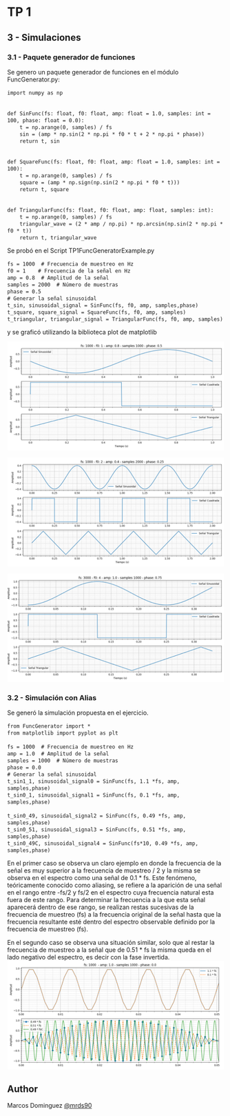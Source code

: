 # TP 1



## 3 - Simulaciones

### 3.1 - Paquete generador de funciones

Se genero un paquete generador de funciones en el módulo FuncGenerator.py:
```
import numpy as np


def SinFunc(fs: float, f0: float, amp: float = 1.0, samples: int = 100, phase: float = 0.0):
    t = np.arange(0, samples) / fs
    sin = (amp * np.sin(2 * np.pi * f0 * t + 2 * np.pi * phase))
    return t, sin


def SquareFunc(fs: float, f0: float, amp: float = 1.0, samples: int = 100):
    t = np.arange(0, samples) / fs
    square = (amp * np.sign(np.sin(2 * np.pi * f0 * t)))
    return t, square


def TriangularFunc(fs: float, f0: float, amp: float, samples: int):
    t = np.arange(0, samples) / fs
    triangular_wave = (2 * amp / np.pi) * np.arcsin(np.sin(2 * np.pi * f0 * t))
    return t, triangular_wave

```

Se probó en el Script TP1FuncGeneratorExample.py

```
fs = 1000  # Frecuencia de muestreo en Hz
f0 = 1    # Frecuencia de la señal en Hz
amp = 0.8  # Amplitud de la señal
samples = 2000  # Número de muestras
phase = 0.5
# Generar la señal sinusoidal
t_sin, sinusoidal_signal = SinFunc(fs, f0, amp, samples,phase)
t_square, square_signal = SquareFunc(fs, f0, amp, samples)
t_triangular, triangular_signal = TriangularFunc(fs, f0, amp, samples)

```
y se graficó utilizando la biblioteca plot de matplotlib

![alt text](https://github.com/mrds90/psf_2023/blob/MSE_Dominguez/TP/TP1/figures/FuncGenFs1000F01Amp0_8Phase0_5.png?raw=true)

![alt text](https://github.com/mrds90/psf_2023/blob/MSE_Dominguez/TP/TP1/figures/FuncGenFs1000F02Amp0_4Phase0_25.png?raw=true)

![alt text](https://github.com/mrds90/psf_2023/blob/MSE_Dominguez/TP/TP1/figures/FuncGenFs3000F04Amp1_0Phase0_75.png?raw=true)

### 3.2 - Simulación con Alias

Se generó la simulación propuesta en el ejercicio.

```
from FuncGenerator import *
from matplotlib import pyplot as plt

fs = 1000  # Frecuencia de muestreo en Hz
amp = 1.0  # Amplitud de la señal
samples = 1000  # Número de muestras
phase = 0.0
# Generar la señal sinusoidal
t_sin1_1, sinusoidal_signal0 = SinFunc(fs, 1.1 *fs, amp, samples,phase)
t_sin0_1, sinusoidal_signal1 = SinFunc(fs, 0.1 *fs, amp, samples,phase)

t_sin0_49, sinusoidal_signal2 = SinFunc(fs, 0.49 *fs, amp, samples,phase)
t_sin0_51, sinusoidal_signal3 = SinFunc(fs, 0.51 *fs, amp, samples,phase)
t_sin0_49C, sinusoidal_signal4 = SinFunc(fs*10, 0.49 *fs, amp, samples,phase)
```

En el primer caso se observa un claro ejemplo en donde la frecuencia de la señal es muy superior a la frecuencia de muestreo / 2 
y la misma se observa en el espectro como una señal de 0.1 * fs. 
Este fenómeno, teóricamente conocido como aliasing, se refiere a la aparición de una señal en el rango entre -fs/2 y fs/2 en el espectro cuya frecuencia natural esta fuera de este rango. Para determinar la frecuencia a la que esta señal aparecerá dentro de ese rango, se realizan restas sucesivas de la frecuencia de muestreo (fs) a la frecuencia original de la señal hasta que la frecuencia resultante esté dentro del espectro observable definido por la frecuencia de muestreo (fs).

En el segundo caso se observa una situación similar, solo que al restar la frecuencia de muestreo a la señal que de 0.51 * fs la misma queda 
en el lado negativo del espectro, es decir con la fase invertida.
![alt text](https://github.com/mrds90/psf_2023/blob/MSE_Dominguez/TP/TP1/figures/TP1-3_2_2Alias.png?raw=true)

## Author

Marcos Dominguez
[@mrds90](https://github.com/mrds90)
